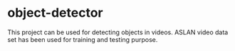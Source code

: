 # object-detector
This project can be used for detecting objects in videos. ASLAN video data set has been used for training and testing purpose.

